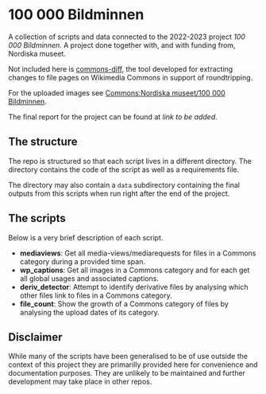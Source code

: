 # 100 000 Bildminnen

A collection of scripts and data connected to the 2022-2023 project *100 000 Bildminnen*. A project done together with, and with funding from, Nordiska museet.

Not included here is [commons-diff](https://github.com/Wikimedia-Sverige/commons-diff/), the tool developed for extracting changes to file pages on Wikimedia Commons in support of roundtripping.

For the uploaded images see [Commons:Nordiska museet/100 000 Bildminnen](https://commons.wikimedia.org/wiki/Commons:Nordiska_museet/100_000_Bildminnen).

The final report for the project can be found at *link to be added*.

## The structure

The repo is structured so that each script lives in a different directory. The directory contains the code of the script as well as a requirements file.

The directory may also contain a `data` subdirectory containing the final outputs from this scripts when run right after the end of the project.

## The scripts

Below is a very brief description of each script.

* **mediaviews**: Get all media-views/mediarequests for files in a Commons category during a provided time span.
* **wp_captions**: Get all images in a Commons category and for each get all global usages and associated captions.
* **deriv_detector**: Attempt to identify derivative files by analysing which other files link to files in a Commons category.
* **file_count**: Show the growth of a Commons category of files by analysing the upload dates of its category.

## Disclaimer

While many of the scripts have been generalised to be of use outside the context of this project they are primarilly provided here for convenience and documentation purposes. They are unlikely to be maintained and further development may take place in other repos.
